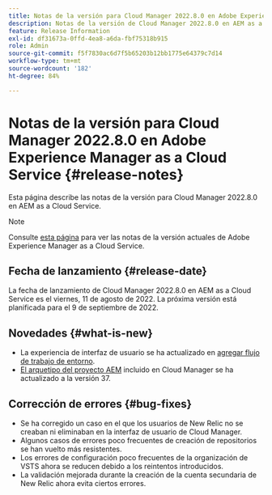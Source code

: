 ```yaml
---
title: Notas de la versión para Cloud Manager 2022.8.0 en Adobe Experience Manager as a Cloud Service
description: Notas de la versión de Cloud Manager 2022.8.0 en AEM as a Cloud Service.
feature: Release Information
exl-id: df31673a-0ffd-4ea8-a6da-fbf75318b915
role: Admin
source-git-commit: f5f7830ac6d7f5b65203b12bb1775e64379c7d14
workflow-type: tm+mt
source-wordcount: '182'
ht-degree: 84%

---
```


# Notas de la versión para Cloud Manager 2022.8.0 en Adobe Experience Manager as a Cloud Service {#release-notes}

Esta página describe las notas de la versión para Cloud Manager 2022.8.0 en AEM as a Cloud Service.

>[!NOTE]
>
>Consulte [esta página](/help/release-notes/release-notes-cloud/release-notes-current.md) para ver las notas de la versión actuales de Adobe Experience Manager as a Cloud Service.

## Fecha de lanzamiento {#release-date}

La fecha de lanzamiento de Cloud Manager 2022.8.0 en AEM as a Cloud Service es el viernes, 11 de agosto de 2022. La próxima versión está planificada para el 9 de septiembre de 2022.

## Novedades {#what-is-new}

* La experiencia de interfaz de usuario se ha actualizado en [agregar flujo de trabajo de entorno](/help/implementing/cloud-manager/manage-environments.md).
* [El arquetipo del proyecto AEM](https://experienceleague.adobe.com/es/docs/experience-manager-core-components/using/developing/archetype/overview) incluido en Cloud Manager se ha actualizado a la versión 37.

## Corrección de errores {#bug-fixes}

* Se ha corregido un caso en el que los usuarios de New Relic no se creaban ni eliminaban en la interfaz de usuario de Cloud Manager.
* Algunos casos de errores poco frecuentes de creación de repositorios se han vuelto más resistentes.
* Los errores de configuración poco frecuentes de la organización de VSTS ahora se reducen debido a los reintentos introducidos.
* La validación mejorada durante la creación de la cuenta secundaria de New Relic ahora evita ciertos errores.


